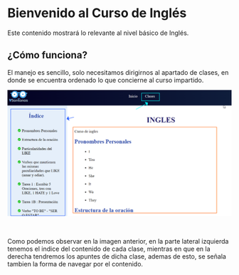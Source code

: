 # Bienvenido al Curso de Inglés
Este contenido mostrará lo relevante al nivel básico de Inglés.

## ¿Cómo funciona?
El manejo es sencillo, solo necesitamos dirigirnos al apartado de clases, en donde se encuentra ordenado lo que concierne al curso impartido.


![Texto alternativo](../img/contenido.png "Captura de pantalla de uso.")

<br>      

Como podemos observar en la imagen anterior, en la parte lateral izquierda tenemos el indice del contenido de cada clase, mientras en que en la derecha tendremos los apuntes de dicha clase, ademas de esto, se señala tambien la forma de navegar por el contenido.        







